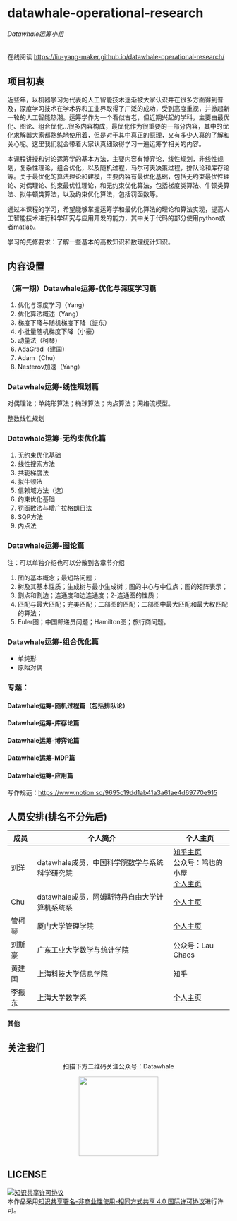 # datawhale-operational-research
###### Datawhale运筹小组

在线阅读 https://liu-yang-maker.github.io/datawhale-operational-research/

## 项目初衷

近些年，以机器学习为代表的人工智能技术逐渐被大家认识并在很多方面得到普及，深度学习技术在学术界和工业界取得了广泛的成功，受到高度重视，并掀起新一轮的人工智能热潮。运筹学作为一个看似古老，但近期兴起的学科，主要由最优化、图论、组合优化...很多内容构成，最优化作为很重要的一部分内容，其中的优化求解器大家都熟练地使用着，但是对于其中真正的原理，又有多少人真的了解和关心呢。这里我们就会带着大家认真细致得学习一遍运筹学相关的内容。

本课程讲授和讨论运筹学的基本方法，主要内容有博弈论，线性规划，非线性规划，复杂性理论，组合优化，以及随机过程，马尔可夫决策过程，排队论和库存论等。关于最优化的算法理论和建模，主要内容有最优化基础，包括无约束最优性理论、对偶理论、约束最优性理论，和无约束优化算法，包括梯度类算法、牛顿类算法、拟牛顿类算法，以及约束优化算法，包括罚函数等。

通过本课程的学习，希望能够掌握运筹学和最优化算法的理论和算法实现，提高人工智能技术进行科学研究与应用开发的能力，其中关于代码的部分使用python或者matlab。

学习的先修要求：了解一些基本的高数知识和数理统计知识。



## 内容设置

### （第一期）Datawhale运筹-优化与深度学习篇

1. 优化与深度学习（Yang）
1. 优化算法概述（Yang）
2. 梯度下降与随机梯度下降（振东）
3. 小批量随机梯度下降（小豪）
4. 动量法（柯琴）
5. AdaGrad（建国）
8. Adam（Chu）
8. Nesterov加速（Yang）



### Datawhale运筹-线性规划篇

对偶理论；单纯形算法；椭球算法；内点算法；网络流模型。

整数线性规划

### Datawhale运筹-无约束优化篇

1. 无约束优化基础
2. 线性搜索方法
4. 共轭梯度法
5. 拟牛顿法
5. 信赖域方法（选）
5. 约束优化基础
7. 罚函数法与增广拉格朗日法
8. SQP方法
9. 内点法

### Datawhale运筹-图论篇

注：可以单独介绍也可以分散到各章节介绍

1. 图的基本概念；最短路问题；
2. 树及其基本性质；生成树与最小生成树；图的中心与中位点；图的矩阵表示；
3. 割点和割边；连通度和边连通度；2-连通图的性质；
4. 匹配与最大匹配；完美匹配；二部图的匹配；二部图中最大匹配和最大权匹配的算法；
5. Euler图；中国邮递员问题；Hamilton图；旅行商问题。

### Datawhale运筹-组合优化篇

- 单纯形
- 原始对偶

### 专题：

#### Datawhale运筹-随机过程篇（包括排队论）

#### Datawhale运筹-库存论篇

#### Datawhale运筹-博弈论篇

#### Datawhale运筹-MDP篇

#### Datawhale运筹-应用篇



写作规范：https://www.notion.so/9695c19dd1ab41a3a61ae4d69770e915

## 人员安排(排名不分先后)

| 成员   | 个人简介                                      | 个人主页                                                     |
| ------ | --------------------------------------------- | ------------------------------------------------------------ |
| 刘洋   | datawhale成员，中国科学院数学与系统科学研究院 | [知乎主页](https://www.zhihu.com/people/ming-ren-19-34)<br />公众号：鸣也的小屋<br />[个人主页](https://liu-yang-maker.github.io/Liu.Y/) |
| Chu    | datawhale成员，阿姆斯特丹自由大学计算机系统系 | [个人主页](http://www.chuxiaoyu.cn)                          |
| 管柯琴 | 厦门大学管理学院                              | [个人主页](https://www.yangsuoly.com/)                       |
| 刘斯豪 | 广东工业大学数学与统计学院                    | 公众号：Lau Chaos                                            |
| 黄建国 | 上海科技大学信息学院                          | [知乎](https://www.zhihu.com/people/ding-jian-cai-niao-91)   |
| 李振东 | 上海大学数学系                                | [个人主页](dmax13.ltd)                                       |

#### 其他



## 关注我们

<div align=center>
<p>扫描下方二维码关注公众号：Datawhale</p>
<img src="https://raw.githubusercontent.com/datawhalechina/pumpkin-book/master/res/qrcode.jpeg" width = "180" height = "180">
</div>

## LICENSE

<a rel="license" href="http://creativecommons.org/licenses/by-nc-sa/4.0/"><img alt="知识共享许可协议" style="border-width:0" src="https://img.shields.io/badge/license-CC%20BY--NC--SA%204.0-lightgrey" /></a><br />本作品采用<a rel="license" href="http://creativecommons.org/licenses/by-nc-sa/4.0/">知识共享署名-非商业性使用-相同方式共享 4.0 国际许可协议</a>进行许可。
